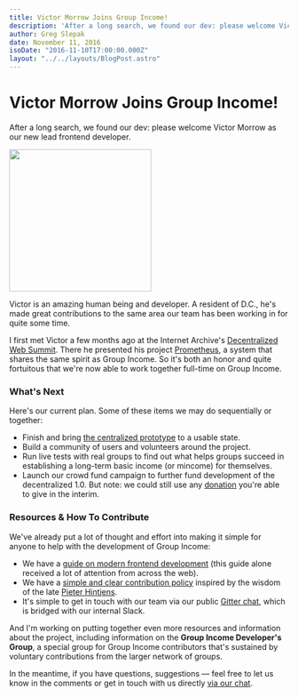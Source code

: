 ```yaml
---
title: Victor Morrow Joins Group Income!
description: 'After a long search, we found our dev: please welcome Victor Morrow as our new lead frontend developer. Victor is an amazing human being and developer...'
author: Greg Slepak
date: November 11, 2016
isoDate: "2016-11-10T17:00:00.000Z"
layout: "../../layouts/BlogPost.astro"
---
```


# Victor Morrow Joins Group Income!

After a long search, we found our dev: please welcome Victor Morrow as our new lead frontend developer.

<img src="https://groupincome.org/wp-content/uploads/2016/11/victor.jpg" alt="" width="256" height="256" class="alignright size-full wp-image-644" />

Victor is an amazing human being and developer. A resident of D.C., he's made great contributions to the same area our team has been working in for quite some time.

I first met Victor a few months ago at the Internet Archive's [Decentralized Web Summit](http://www.decentralizedweb.net). There he presented his project [Prometheus](http://prometheus.network), a system that shares the same spirit as Group Income. So it's both an honor and quite fortuitous that we're now able to work together full-time on Group Income.

### What's Next

Here's our current plan. Some of these items we may do sequentially or together:

- Finish and bring [the centralized prototype](https://github.com/okTurtles/group-income-simple) to a usable state.
- Build a community of users and volunteers around the project.
- Run live tests with real groups to find out what helps groups succeed in establishing a long-term basic income (or mincome) for themselves.
- Launch our crowd fund campaign to further fund development of the decentralized 1.0. But note: we could still use any [donation](https://groupincome.org/donate/) you're able to give in the interim.

### Resources & How To Contribute

We've already put a lot of thought and effort into making it simple for anyone to help with the development of Group Income:

- We have a [guide on modern frontend development](https://github.com/okTurtles/group-income-simple/blob/master/docs/Getting-Started-frontend.md) (this guide alone received a lot of attention from across the web).
- We have a [simple and clear contribution policy](https://github.com/okTurtles/group-income-simple/blob/master/CONTRIBUTING.md) inspired by the wisdom of the late [Pieter Hintjens](https://twitter.com/hintjens).
- It's simple to get in touch with our team via our public [Gitter chat](https://gitter.im/okTurtles/group-income), which is bridged with our internal Slack.

And I'm working on putting together even more resources and information about the project, including information on the **Group Income Developer's Group**, a special group for Group Income contributors that's sustained by voluntary contributions from the larger network of groups.

In the meantime, if you have questions, suggestions — feel free to let us know in the comments or get in touch with us directly [via our chat](https://gitter.im/okTurtles/group-income).
